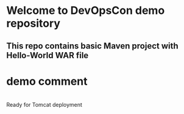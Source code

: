 # Welcome to DevOpsCon demo repository
## This repo contains basic Maven project with Hello-World WAR file
# demo comment 
<BR> Ready for Tomcat deployment 
